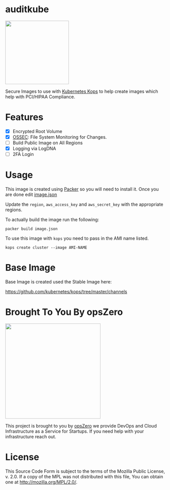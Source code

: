 # auditkube

<img src="http://assets.opszero.com.s3.amazonaws.com/images/auditkube.png" width="200px" />

Secure Images to use with [Kubernetes
Kops](https://github.com/kubernetes/kops) to help create images which help
with PCI/HIPAA Compliance.

# Features

 - [X] Encrypted Root Volume
 - [X] [OSSEC](https://ossec.github.io/): File System Monitoring for Changes.
 - [ ] Build Public Image on All Regions
 - [X] Logging via LogDNA
 - [ ] 2FA Login

# Usage

This image is created using [Packer](https://www.packer.io/) so you will need
to install it. Once you are done edit [image.json](./image.json)

Update the `region`, `aws_access_key` and `aws_secret_key` with the
appropriate regions.

To actually build the image run the following:

```
packer build image.json
```

To use this image with `kops` you need to pass in the AMI name listed.

```
kops create cluster --image AMI-NAME
```

# Base Image

Base Image is created used the Stable Image here:

https://github.com/kubernetes/kops/tree/master/channels

# Brought To You By opsZero

<a href="https://www.opszero.com"><img src="http://assets.opszero.com.s3.amazonaws.com/images/opszero_11_29_2016.png" width="300px"/></a>

This project is brought to you by [opsZero](https://www.opszero.com) we
provide DevOps and Cloud Infrastructure as a Service for Startups. If you
need help with your infrastructure reach out.

# License

This Source Code Form is subject to the terms of the Mozilla Public
License, v. 2.0. If a copy of the MPL was not distributed with this
file, You can obtain one at http://mozilla.org/MPL/2.0/.
